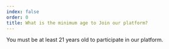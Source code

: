 ```yaml
---
index: false
order: 0
title: What is the minimum age to Join our platform?
---
```

You must be at least 21 years old to participate in our platform.